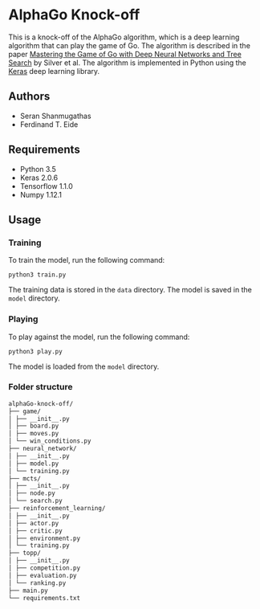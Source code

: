 # AlphaGo Knock-off

This is a knock-off of the AlphaGo algorithm, which is a deep learning algorithm that can play the game of Go. The algorithm is described in the paper [Mastering the Game of Go with Deep Neural Networks and Tree Search](https://www.nature.com/articles/nature16961) by Silver et al. The algorithm is implemented in Python using the [Keras](https://keras.io/) deep learning library.

## Authors

- Seran Shanmugathas
- Ferdinand T. Eide

## Requirements

- Python 3.5
- Keras 2.0.6
- Tensorflow 1.1.0
- Numpy 1.12.1

## Usage

### Training

To train the model, run the following command:

    python3 train.py

The training data is stored in the `data` directory. The model is saved in the `model` directory.

### Playing

To play against the model, run the following command:

    python3 play.py

The model is loaded from the `model` directory.

### Folder structure

```bash
alphaGo-knock-off/
├── game/
│ ├── __init__.py
│ ├── board.py
│ ├── moves.py
│ └── win_conditions.py
├── neural_network/
│ ├── __init__.py
│ ├── model.py
│ └── training.py
├── mcts/
│ ├── __init__.py
│ ├── node.py
│ └── search.py
├── reinforcement_learning/
│ ├── __init__.py
│ ├── actor.py
│ ├── critic.py
│ ├── environment.py
│ └── training.py
├── topp/
│ ├── __init__.py
│ ├── competition.py
│ ├── evaluation.py
│ └── ranking.py
├── main.py
└── requirements.txt
```
